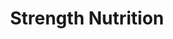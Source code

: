 ---
title: "Strength Nutrition"
url: /alicante/strength-nutrition/
shop: suplementos nutricionales
---